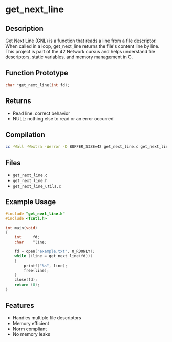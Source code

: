 # get_next_line

## Description
Get Next Line (GNL) is a function that reads a line from a file descriptor. When called in a loop, get_next_line returns the file's content line by line. This project is part of the 42 Network cursus and helps understand file descriptors, static variables, and memory management in C. 

## Function Prototype
```c
char *get_next_line(int fd);
```

## Returns
- Read line: correct behavior
- NULL: nothing else to read or an error occurred

## Compilation
```bash
cc -Wall -Wextra -Werror -D BUFFER_SIZE=42 get_next_line.c get_next_line_utils.c
```

## Files
- `get_next_line.c`
- `get_next_line.h`
- `get_next_line_utils.c`

## Example Usage
```c
#include "get_next_line.h"
#include <fcntl.h>

int main(void)
{
    int     fd;
    char    *line;

    fd = open("example.txt", O_RDONLY);
    while ((line = get_next_line(fd)))
    {
        printf("%s", line);
        free(line);
    }
    close(fd);
    return (0);
}
```

## Features
- Handles multiple file descriptors
- Memory efficient
- Norm compliant
- No memory leaks
